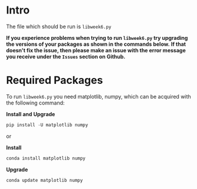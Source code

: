 # Intro

The file which should be run is `libweek6.py`


__If you experience problems when trying to run `libweek6.py` try upgrading the versions of your packages as shown in the commands below.__
__If that doesn't fix the issue, then please make an issue with the error message you receive under the `Issues` section on Github.__

# Required Packages

To run `libweek6.py` you need matplotlib, numpy, which can be acquired with the following command:

__Install and Upgrade__
```python
pip install -U matplotlib numpy
```


or

__Install__
```python
conda install matplotlib numpy
```

__Upgrade__
```python
conda update matplotlib numpy
```

